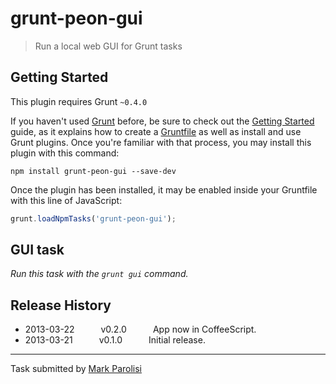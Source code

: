 # grunt-peon-gui

> Run a local web GUI for Grunt tasks

## Getting Started
This plugin requires Grunt `~0.4.0`

If you haven't used [Grunt](http://gruntjs.com/) before, be sure to check out the [Getting Started](http://gruntjs.com/getting-started) guide, as it explains how to create a [Gruntfile](http://gruntjs.com/sample-gruntfile) as well as install and use Grunt plugins. Once you're familiar with that process, you may install this plugin with this command:

```shell
npm install grunt-peon-gui --save-dev
```

Once the plugin has been installed, it may be enabled inside your Gruntfile with this line of JavaScript:

```js
grunt.loadNpmTasks('grunt-peon-gui');
```

## GUI task
_Run this task with the `grunt gui` command._


## Release History

 * 2013-03-22   v0.2.0   App now in CoffeeScript.
 * 2013-03-21   v0.1.0   Initial release.

---

Task submitted by [Mark Parolisi](http://github.com/markparolisi)
